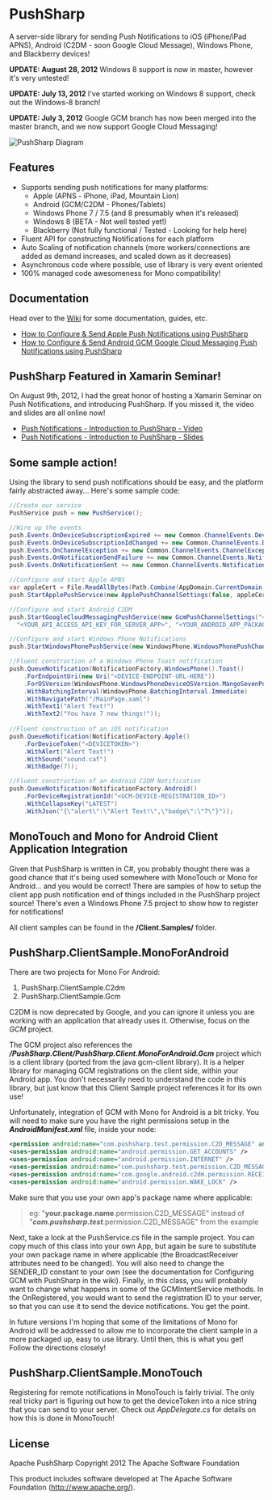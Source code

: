 PushSharp
=========

A server-side library for sending Push Notifications to iOS (iPhone/iPad APNS), Android (C2DM - soon Google Cloud Message), Windows Phone, and Blackberry devices!

**UPDATE: August 28, 2012** Windows 8 support is now in master, however it's very untested!

**UPDATE: July 13, 2012** I've started working on Windows 8 support, check out the Windows-8 branch!

**UPDATE: July 3, 2012** Google GCM branch has now been merged into the master branch, and we now support Google Cloud Messaging!

![PushSharp Diagram](https://github.com/Redth/PushSharp/raw/master/Resources/PushSharp-Diagram.png)

Features
--------
 - Supports sending push notifications for many platforms:
   - Apple (APNS - iPhone, iPad, Mountain Lion)
   - Android (GCM/C2DM - Phones/Tablets)
   - Windows Phone 7 / 7.5 (and 8 presumably when it's released)
   - Windows 8 (BETA - Not well tested yet!)
   - Blackberry (Not fully functional / Tested - Looking for help here)
 - Fluent API for constructing Notifications for each platform
 - Auto Scaling of notification channels (more workers/connections are added as demand increases, and scaled down as it decreases)
 - Asynchronous code where possible, use of library is very event oriented
 - 100% managed code awesomeness for Mono compatibility!


Documentation
-------------
Head over to the [Wiki](https://github.com/Redth/PushSharp/wiki) for some documentation, guides, etc.
 - [How to Configure & Send Apple Push Notifications using PushSharp](https://github.com/Redth/PushSharp/wiki/How-to-Configure-&-Send-Apple-Push-Notifications-using-PushSharp)
 - [How to Configure & Send Android GCM Google Cloud Messaging Push Notifications using PushSharp](https://github.com/Redth/PushSharp/wiki/How-to-Configure-&-Send-GCM-Google-Cloud-Messaging-Push-Notifications-using-PushSharp)

PushSharp Featured in Xamarin Seminar!
--------------------------------------
On August 9th, 2012, I had the great honor of hosting a Xamarin Seminar on Push Notifications, and introducing PushSharp.  If you missed it, the video and slides are all online now!
 - [Push Notifications - Introduction to PushSharp - Video](http://www.youtube.com/watch?v=MytQ6vqrE5g)
 - [Push Notifications - Introduction to PushSharp - Slides](http://www.slideshare.net/Xamarin/push-notifications-introduction-to-pushsharp-seminar)

Some sample action!
-------------------

Using the library to send push notifications should be easy, and the platform fairly abstracted away... Here's some sample code:
```csharp
//Create our service	
PushService push = new PushService();

//Wire up the events
push.Events.OnDeviceSubscriptionExpired += new Common.ChannelEvents.DeviceSubscriptionExpired(Events_OnDeviceSubscriptionExpired);
push.Events.OnDeviceSubscriptionIdChanged += new Common.ChannelEvents.DeviceSubscriptionIdChanged(Events_OnDeviceSubscriptionIdChanged);
push.Events.OnChannelException += new Common.ChannelEvents.ChannelExceptionDelegate(Events_OnChannelException);
push.Events.OnNotificationSendFailure += new Common.ChannelEvents.NotificationSendFailureDelegate(Events_OnNotificationSendFailure);
push.Events.OnNotificationSent += new Common.ChannelEvents.NotificationSentDelegate(Events_OnNotificationSent);

//Configure and start Apple APNS
var appleCert = File.ReadAllBytes(Path.Combine(AppDomain.CurrentDomain.BaseDirectory, "AppleSandbox.p12"));
push.StartApplePushService(new ApplePushChannelSettings(false, appleCert, "test"));

//Configure and start Android C2DM
push.StartGoogleCloudMessagingPushService(new GcmPushChannelSettings("<YOUR_API_SENDER_ID>", 
  "<YOUR_API_ACCESS_API_KEY_FOR_SERVER_APP>", "<YOUR_ANDROID_APP_PACKAGE_NAME>"));

//Configure and start Windows Phone Notifications
push.StartWindowsPhonePushService(new WindowsPhone.WindowsPhonePushChannelSettings());

//Fluent construction of a Windows Phone Toast notification
push.QueueNotification(NotificationFactory.WindowsPhone().Toast()
	.ForEndpointUri(new Uri("<DEVICE-ENDPOINT-URL-HERE"))
	.ForOSVersion(WindowsPhone.WindowsPhoneDeviceOSVersion.MangoSevenPointFive)
	.WithBatchingInterval(WindowsPhone.BatchingInterval.Immediate)
	.WithNavigatePath("/MainPage.xaml")
	.WithText1("Alert Text!")
	.WithText2("You have 7 new things!"));
	
//Fluent construction of an iOS notification
push.QueueNotification(NotificationFactory.Apple()
	.ForDeviceToken("<DEVICETOKEN>")
	.WithAlert("Alert Text!")
	.WithSound("sound.caf")
	.WithBadge(7));

//Fluent construction of an Android C2DM Notification
push.QueueNotification(NotificationFactory.Android()
	.ForDeviceRegistrationId("<GCM-DEVICE-REGISTRATION_ID>")
	.WithCollapseKey("LATEST")
	.WithJson("{\"alert\":\"Alert Text!\",\"badge\":\"7\"}"));
```	
	

**MonoTouch** and **Mono for Android** Client Application Integration
---------------------------------------------------------------------
Given that PushSharp is written in C#, you probably thought there was a good chance that it's being used somewhere with MonoTouch or Mono for Android... and you would be correct!  There are samples of how to setup the client app push notification end of things included in the PushSharp project source!  There's even a Windows Phone 7.5 project to show how to register for notifications!

All client samples can be found in the **/Client.Samples/** folder.  

PushSharp.ClientSample.**MonoForAndroid** 
-----------------------------------------
There are two projects for Mono For Android:

1. PushSharp.ClientSample.C2dm
2. PushSharp.ClientSample.Gcm

C2DM is now deprecated by Google, and you can ignore it unless you are working with an application that already uses it.  Otherwise, focus on the *GCM* project.  

The GCM project also references the ***/PushSharp.Client/PushSharp.Client.MonoForAndroid.Gcm*** project which is a client library (ported from the java gcm-client library).  It is a helper library for managing GCM registrations on the client side, within your Android app.  You don't necessarily need to understand the code in this library, but just know that this Client Sample project references it for its own use!  

Unfortunately, integration of GCM with Mono for Android is a bit tricky.  You will need to make sure you have the right permissions setup in the ***AndroidManifest.xml*** file, inside your *<manifest>* node:

```xml
<permission android:name="com.pushsharp.test.permission.C2D_MESSAGE" android:protectionLevel="signature" />
<uses-permission android:name="android.permission.GET_ACCOUNTS" />
<uses-permission android:name="android.permission.INTERNET" />
<uses-permission android:name="com.pushsharp.test.permission.C2D_MESSAGE" />
<uses-permission android:name="com.google.android.c2dm.permission.RECEIVE" />
<uses-permission android:name="android.permission.WAKE_LOCK" />
```

Make sure that you use your own app's package name where applicable:
> eg: "**your.package.name**.permission.C2D_MESSAGE" instead of "***com.pushsharp.test***.permission.C2D_MESSAGE" from the example

Next, take a look at the PushService.cs file in the sample project.  You can copy much of this class into your own App, but again be sure to substitute your own package name in where applicable (the BroadcastReceiver attributes need to be changed).  You will also need to change the SENDER_ID constant to your own (see the documentation for Configuring GCM with PushSharp in the wiki).  Finally, in this class, you will probably want to change what happens in some of the GCMIntentService methods.  In the OnRegistered, you would want to send the registration ID to your server, so that you can use it to send the device notifications.  You get the point.

In future versions I'm hoping that some of the limitations of Mono for Android will be addressed to allow me to incorporate the client sample in a more packaged up, easy to use library.  Until then, this is what you get!  Follow the directions closely! 


PushSharp.ClientSample.**MonoTouch**
------------------------------------
Registering for remote notifications in MonoTouch is fairly trivial.  The only real tricky part is figuring out how to get the deviceToken into a nice string that you can send to your server.  Check out *AppDelegate.cs* for details on how this is done in MonoTouch!


	
 
License
-------
Apache PushSharp
Copyright 2012 The Apache Software Foundation

This product includes software developed at
The Apache Software Foundation (http://www.apache.org/).
